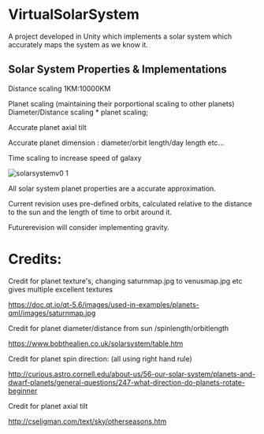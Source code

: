 # VirtualSolarSystem
A project developed in Unity which implements a solar system which accurately maps the system as we know it.

## Solar System Properties & Implementations
Distance scaling 1KM:10000KM

Planet scaling (maintaining their porportional scaling to other planets) Diameter/Distance scaling * planet scaling;

Accurate planet axial tilt

Accurate planet dimension : diameter/orbit length/day length etc...

Time scaling to increase speed of galaxy

![solarsystemv0 1](https://user-images.githubusercontent.com/9573054/30247752-8b100852-9612-11e7-9cdb-d817b0cbf601.jpg)

All solar system planet properties are a accurate approximation.

Current revision uses pre-defined orbits, calculated relative to the distance to the sun and the length of time to orbit around it.

Futurerevision will consider implementing gravity.

# Credits:

Credit for planet texture's, changing saturnmap.jpg to venusmap.jpg etc gives multiple excellent textures

https://doc.qt.io/qt-5.6/images/used-in-examples/planets-qml/images/saturnmap.jpg


Credit for planet diameter/distance from sun /spinlength/orbitlength

https://www.bobthealien.co.uk/solarsystem/table.htm

Credit for planet spin direction: (all using right hand rule)

http://curious.astro.cornell.edu/about-us/56-our-solar-system/planets-and-dwarf-planets/general-questions/247-what-direction-do-planets-rotate-beginner

Credit for planet axial tilt

http://cseligman.com/text/sky/otherseasons.htm

